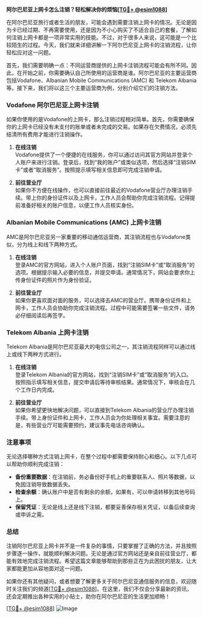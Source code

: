 **阿尔巴尼亚上网卡怎么注销？轻松解决你的烦恼[[TG💪+ @esim1088](https://t.me/s/esim1088)]**

在阿尔巴尼亚旅行或者生活的朋友，可能会遇到需要注销上网卡的情况。无论是因为卡已经过期、不再需要使用，还是因为不小心购买了不适合自己的套餐，了解如何注销上网卡都是一项非常实用的技能。不过，对于很多人来说，这可能是一个比较陌生的过程。今天，我们就来详细讲解一下阿尔巴尼亚上网卡的注销流程，让你轻松应对这一问题。

首先，我们需要明确一点：不同运营商提供的上网卡注销流程可能会有所不同。因此，在开始之前，你需要确认自己所使用的运营商是谁。阿尔巴尼亚的主要运营商包括Vodafone、Albanian Mobile Communications (AMC) 和 Telekom Albania 等。接下来，我们将以这三个主要运营商为例，分别介绍它们的注销方法。

### Vodafone 阿尔巴尼亚上网卡注销

如果你使用的是Vodafone的上网卡，那么注销过程相对简单。首先，你需要确保你的上网卡已经没有未支付的账单或者未完成的交易。如果存在欠费情况，必须先结清所有费用才能进行注销操作。

1. **在线注销**  
   Vodafone提供了一个便捷的在线服务，你可以通过访问其官方网站并登录个人账户来进行注销。登录后，找到“我的账户”或类似选项，然后选择“注销SIM卡”或者“取消服务”。按照提示填写相关信息即可完成注销申请。

2. **前往营业厅**  
   如果你不方便在线操作，也可以直接前往最近的Vodafone营业厅办理注销手续。带上你的身份证件以及上网卡，工作人员会帮助你完成注销流程。记得提前准备好相关的账户信息，以便工作人员核实身份。

### Albanian Mobile Communications (AMC) 上网卡注销

AMC是阿尔巴尼亚另一家重要的移动通信运营商，其注销流程也与Vodafone类似，分为线上和线下两种方式。

1. **在线注销**  
   登录AMC的官方网站，进入个人账户页面，找到“注销SIM卡”或“取消服务”的选项。根据提示输入必要的信息，并提交申请。通常情况下，网站会要求你上传身份证件的照片作为身份验证。

2. **前往营业厅**  
   如果你更喜欢面对面的服务，可以选择去AMC的营业厅。携带身份证件和上网卡，工作人员会协助你完成注销流程。过程中可能需要签署一些文件，请务必仔细阅读后再签字。

### Telekom Albania 上网卡注销

Telekom Albania是阿尔巴尼亚最大的电信公司之一，其注销流程同样可以通过线上或线下两种方式进行。

1. **在线注销**  
   登录Telekom Albania的官方网站，找到“注销SIM卡”或“取消服务”的入口。按照指示填写相关信息，提交申请后等待审核结果。通常情况下，审核会在几个工作日内完成。

2. **前往营业厅**  
   如果你希望更快地解决问题，可以直接到Telekom Albania的营业厅办理注销手续。带上身份证件和上网卡，工作人员会为你处理相关事宜。需要注意的是，有些营业厅可能需要预约，建议事先电话咨询确认。

### 注意事项

无论选择哪种方式注销上网卡，在整个过程中都需要保持耐心和细心。以下几点可以帮助你顺利完成注销：

- **备份重要数据**：在注销前，务必备份好手机上的重要联系人、照片等数据，以免因注销导致数据丢失。
- **检查余额**：确认账户中是否有剩余的余额，如果有，可以申请转移到其他号码上。
- **保留凭证**：无论是线上还是线下注销，都要妥善保存相关凭证，以备后续查询或申诉之需。

### 总结

注销阿尔巴尼亚上网卡并不是一件复杂的事情，只要掌握了正确的方法，并且按照步骤逐一操作，就能顺利解决问题。无论是通过官方网站还是亲自前往营业厅，都能有效地完成注销流程。希望这篇文章能够帮助到那些正在为此困扰的朋友，让大家都能更加从容地面对这一问题。

如果你还有其他疑问，或者想要了解更多关于阿尔巴尼亚通信服务的信息，欢迎随时关注我们的频道[[TG💪+ @esim1088](https://t.me/s/esim1088)]。在这里，我们不仅会分享最新的资讯，还会定期推出各种实用的小贴士，助你在阿尔巴尼亚的生活更加顺畅！

[[TG💪+ @esim1088](https://t.me/s/esim1088)] ![Image](https://i.postimg.cc/4NQfJmqS/Snipaste-2025-05-13-00-14-12.png)